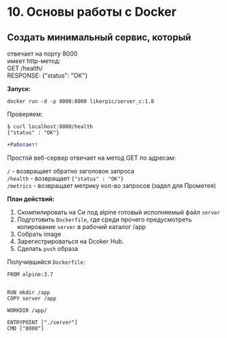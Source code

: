 # 10. Основы работы с Docker

## Создать минимальный сервис, который

отвечает на порту 8000 <BR>
имеет http-метод: <BR>
GET /health/ <BR>
RESPONSE: {"status": "OK"} <BR>



**Запуск:**
```console
docker run -d -p 8000:8000 likerpic/server_c:1.0
```

Проверяем:
```console
$ curl localhost:8000/health
{"status" : "OK"}
```

```diff
+Работает!
```


Простой веб-сервер отвечает на метод GET по адресам:

`/` - возвращает обратно заголовок запроса <BR>
`/health` - возвращает `{"status" : "OK"}` <BR>
`/metrics` - возвращает метрику кол-во запросов (задел для Прометея) <BR>




**План действий:**
1. Скомпилировать на Си под alpine готовый исполняемый файл `server`
2. Подготовить `Dockerfile`, где среди прочего предусмотреть копирование `server` в рабочий каталог /app
3. Собрать image
4. Зарегистрироваться на Dcoker Hub.
5. Сделать `push` образа


Получившийся `Dockerfile`:
```console
FROM alpine:3.7


RUN mkdir /app
COPY server /app

WORKDIR /app/

ENTRYPOINT ["./server"]
CMD ["8000"]
```
